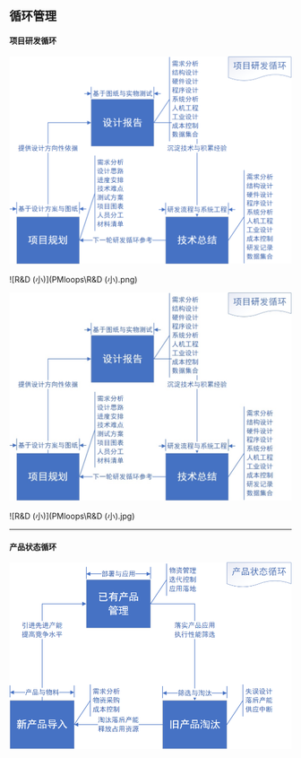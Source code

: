 ## 循环管理

#### 项目研发循环

<img src="PMloops\project-R&D.png" alt="R&D"  />

![R&D (小)](PMloops\R&D (小).png)

![R&D](PMloops\R&D.jpg)

![R&D (小)](PMloops\R&D (小).jpg)

---

#### 产品状态循环

<img src="PMloops\product-state.png" alt="state"  />

